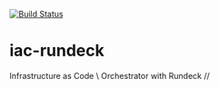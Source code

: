[![Build Status](https://travis-ci.org/wluisaraujo/iac-rundeck.svg?branch=master)](https://travis-ci.org/wluisaraujo/iac-rundeck)
# iac-rundeck
Infrastructure as Code \\ Orchestrator with Rundeck // 
